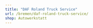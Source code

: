 ```yaml
---
title: "DAF Roland Truck Service"
url: /bremen/daf-roland-truck-service/
shop: Autowerkstatt
---
```

